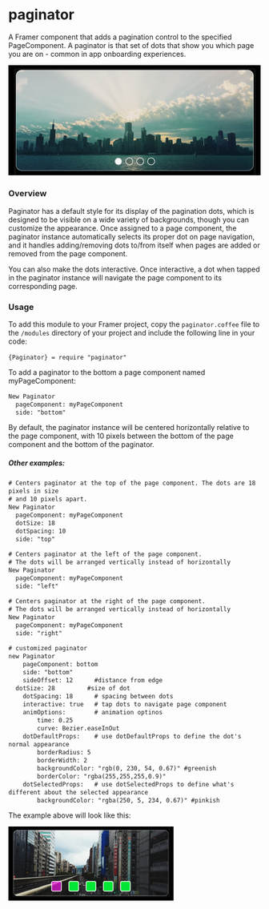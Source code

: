# paginator
A Framer component that adds a pagination control to the specified PageComponent. A paginator is that set of dots that show you which page you are on - common in app onboarding experiences.

![Paginator Image](/readme_images/paginator_example.png?raw=true "Paginator Image")

### Overview

Paginator has a default style for its display of the pagination dots, which is designed to be visible on a wide variety of backgrounds, though you can customize the appearance. Once assigned to a page component, the paginator instance automatically selects its proper dot on page navigation, and it handles adding/removing dots to/from itself when pages are added or removed from the page component.

You can also make the dots interactive. Once interactive, a dot when tapped in the paginator instance will navigate the page component to its corresponding page.

### Usage

To add this module to your Framer project, copy the `paginator.coffee` file to the `/modules` directory of your project and include the following line in your code:

`{Paginator} = require "paginator"`

To add a paginator to the bottom a page component named myPageComponent:
```
New Paginator
  pageComponent: myPageComponent
  side: "bottom"
```
By default, the paginator instance will be centered horizontally relative to the page component, with 10 pixels between the bottom of the page component and the bottom of the paginator.

##### Other examples:
```
# Centers paginator at the top of the page component. The dots are 18 pixels in size
# and 10 pixels apart.
New Paginator
  pageComponent: myPageComponent
  dotSize: 18
  dotSpacing: 10
  side: "top" 
```
```
# Centers paginator at the left of the page component. 
# The dots will be arranged vertically instead of horizontally
New Paginator
  pageComponent: myPageComponent
  side: "left"
```
```
# Centers paginator at the right of the page component. 
# The dots will be arranged vertically instead of horizontally
New Paginator
  pageComponent: myPageComponent
  side: "right"
```
```
# customized paginator
new Paginator
	pageComponent: bottom
	side: "bottom"
	sideOffset: 12      #distance from edge
  dotSize: 28         #size of dot
	dotSpacing: 18      # spacing between dots
	interactive: true   # tap dots to navigate page component
	animOptions:        # animation optinos
		time: 0.25
		curve: Bezier.easeInOut
	dotDefaultProps:    # use dotDefaultProps to define the dot's normal appearance
		borderRadius: 5
		borderWidth: 2
		backgroundColor: "rgb(0, 230, 54, 0.67)" #greenish
		borderColor: "rgba(255,255,255,0.9)"
	dotSelectedProps:   # use dotSelectedProps to define what's different about the selected appearance	
		backgroundColor: "rgba(250, 5, 234, 0.67)" #pinkish
  ```
  The example above will look like this:
  
  ![Custom Image](/readme_images/custom_example.png?raw=true "Custom Image")
  




